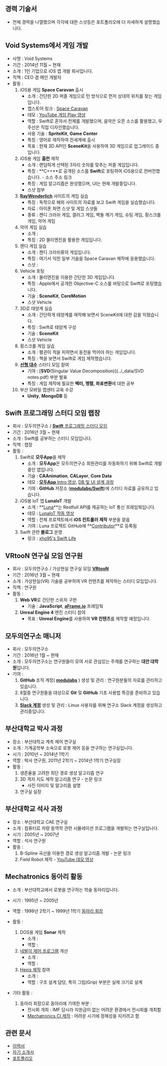 ## 경력 기술서

* 전체 경력을 나열했으며 각각에 대한 스샷등은 포트폴리오에 더 자세하게 설명했습니다.

## Void Systems에서 게임 개발

* 사명 : Void Systems
* 기간 : 2014년 11월 ~ 현재
* 소개 : 1인 기업으로 iOS 앱 개발 회사입니다.
* 직책 : CEO 겸 메인 개발자 
* 활동 : 
	1. iOS용 게임 **Space Caravan** 출시
		* 소개 : 간단한 2D 퍼즐 게임으로 턴 방식으로 먼저 상대의 위치를 찾는 게임입니다. 
		* 앱스토어 링크 : [Space Caravan](https://itunes.apple.com/kr/app/space-caravan/id1011757460?mt=8)
		* 데모 : [YouTube 게임 Play 영상](https://www.youtube.com/watch?v=NaOqtVGYlPg)
		* 역할 : Swift로 혼자서 전체를 개발했으며, 음악은 오픈 소스를 활용했고, 우주선은 직접 디자인했습니다.
		* 사용 기술 : **SpriteKit**, **Game Center**
		* 특징 : 영어로 제작하여 전세계에 출시
		* 목표 : 현재 3D API인 **SceneKit**을 사용하여 3D 게임으로 업그레이드 중입니다.
	2. iOS용 게임 **홈런** 제작
		* 소개 : 랜덤하게 선택된 3자리 숫자를 맞추는 퍼즐 게임입니다.
		* 특징 : **C++**로 공개된 소스를 **Swift**로 포팅하여 iOS용으로 컨버전했습니다. - 소스 주소 링크
		* 특징 : 게임 알고리즘은 완성했으며, UI는 현재 개발중입니다.
		* 스샷 첨부
	3. **[RayWenderlich](https://www.raywenderlich.com)** 사이트의 게임 실습
		* 특징 : 독학으로 해외 사이트의 자료를 보고 Swift 게임을 실습했습니다.
		* 자료 : 아이폰 화면 스샷 및 게임 스샷들 
		* 종류 : 캔디 크러쉬 게임, 갤러그 게임, 벽돌 깨기 게임, 슈팅 게임, 횡스크롤 게임, 악어 게임
	5. 악어 게임 실습
		* 소개 : 
		* 특징 : 2D 물리엔진을 활용한 게임입니다.
	4. 캔디 게임 실습
		* 소개 : 캔디 크러쉬류의 게임입니다.
		* 특징 : 여기서 익힌 일부 기술을 Space Caravan 제작에 응용했습니다.
		* 스샷 : 
	4. Vehicle 포팅
		* 소개 : 물리엔진을 이용한 간단한 3D 게임입니다.
		* 특징 : Apple에서 공개한 Objective-C 소스를 바탕으로 Swift로 포팅했습니다. 
		* 기술 : **SceneKit**, **CoreMotion**
		* 스샷 Vehicle 
	4. 3D로 태양계 실습
		* 소개 : 간단하게 태양계를 제작해 보면서 SceneKit에 대한 감을 익혔습니다.
		* 특징 : Swift로 태양계 구성
		* 기술 : **SceneKit**
		* 스샷 Vehicle 
	5. 횡스크롤 게임 실습
		* 소개 : 펭귄이 적을 피하면서 동전을 먹어야 하는 게임입니다.
		* 특징 : 책을 보면서 Swift로 게임 제작했습니다.
	6. **[선형 대수](https://www.facebook.com/groups/1045080912185263/)** 스터디 모임 참여 
		* 기여 : [**SVD**(Singular Value Decomposition)](../_data/SVD notes.pdf) 부분 발표
		* 특징 : 게임 제작에 필요한 **벡터, 행렬, 좌표변환**에 대한 공부
	7. 부산 모바일 앱센터 교육 수강
		* **Unity**, **MongoDB** 등

## Swift 프로그래밍 스터디 모임 랩장 

* 회사 : 모두의연구소 / [**Swift** 프로그래밍 스터디 모임](http://www.modulabs.co.kr/Swift_library/848)
* 기간 : 2016년 3월 ~ 현재
* 소개 : Swift를 공부하는 스터디 모임입니다.
* 직책 : 랩장
* 활동 : 
	1. Swift로 **모두App**을 제작
		* 소개 : **모두App**은 모두의연구소 회원관리를 자동화하기 위해 Swift로 개발중인 앱입니다.
		* 기술 : **CAAnimation**, **CALayer**, **Core Data**
		* 데모 : [**모두App** Intro 영상](https://www.youtube.com/watch?v=VVDAZ4qvbFc), [DB 및 UI 설계 과정](http://www.modulabs.co.kr/Swift_library/3842)
		* 기여 : **GitHub** 저장소 (**[modulabs/Swift](https://github.com/modulabs/Swift)**)에 스터디 자료를 공유하고 있습니다.
	2. iOS용 IoT 앱 **LunaIoT** 개발
		* 소개 : **[Luna](https://github.com/kmansoo/Luna)**는 Restfull API를 제공하는 IoT 통신 프레임웍입니다.
		* 데모 : [LunaIoT 작동 영상](https://www.facebook.com/xho1995/videos/984864604886273/)
		* 역할 : 전체 프로젝트에서 **iOS 컨트롤러 제작** 부분을 맡음
		* 기여 : Luna 프로젝트 GitHub에 **[Contributor](https://github.com/kmansoo/Luna/graphs/contributors)**로 등록됨
	3. Swift 관련 **블로그** 운영
		* 링크 : [xho95's Swift Life](http://xho95.github.io) 

## VRtooN 연구실 모임 연구원

* 회사 : 모두의연구소 / 가상현실 연구실 모임 **[VRtooN](http://www.modulabs.co.kr/VRtooN_library/787)**
* 기간 : 2016년 3월 ~ 현재
* 소개 : 가상현실(VR) 기술을 공부하여 VR 컨텐츠를 제작하는 스터디 모임입니다.
* 직책 : 연구원
* 활동 : 
	1. **Web VR**로 간단한 스위치 구현
		* 기술 : **JavaScript**, **[aFrame.io](https://aframe.io)** 프레임웍
	3. **Unreal Engine 4** 엔진 스터디 참여
		* 목표 : **Unreal Engine**를 사용하여 **VR 컨텐츠**를 제작할 예정입니다.

## 모두의연구소 매니저

* 회사 : 모두의연구소
* 기간 : 2016년 1월 ~ 현재
* 소개 : 모두의연구소는 연구원들이 모여 서로 관심있는 주제를 연구하는 **대안 대학원**입니다.
* 기여 :
	1. **GitHub** 조직 계정( **[modulabs](https://github.com/modulabs)** ) 생성 및 관리 :  연구원분들의 자료를 관리하고 있습니다.
	2. 8월중 연구원들을 대상으로 **Git** 및 **GitHub** 기초 사용법 특강을 준비하고 있습니다.
	3. **[Slack 계정](https://modulabs.slack.com/)** 생성 및 관리 : Linux 사용자를 위해 연구소 Slack 계정을 생성하고 관리중입니다.

## 부산대학교 박사 과정

* 장소 : 부산대학교 계측 제어 연구실
* 소개 : 기계공학부 소속으로 로봇 제어 등을 연구하는 연구실입니다.
* 시기 : 2010년 ~ 2014년 1학기
* 역할 : 박사 연구원, 2011년 2학기 ~ 2014년 1학기 연구실장 
* 활동 :
	1. 생존율을 고려한 최단 경로 생성 알고리즘 연구
	2. 3D 격자 지도 제작 알고리즘 연구 - 논문 링크
		* 사진 이미지 및 알고리즘 설명
	3. 연구실 실장 

## 부산대학교 석사 과정

* 장소 : 부산대학교 CAE 연구실
* 소개 : 컴퓨터로 차량 동역학 관련 시뮬레이션 프로그램을 개발하는 연구실입니다.
* 시기 : 2005년 ~ 2007년
* 역할 : 석사 연구원
* 활동 :
	1. B-Spline 곡선을 이용한 경로 생성 알고리즘 개발 - 논문 링크
	2. Field Robot 제작 - [YouTube 데모 영상](https://www.youtube.com/watch?v=nrXtmwM93FE)

## Mechatronics 동아리 활동

* 소개 : 부산대학교에서 로봇을 연구하는 학술 동아리입니다.
* 시기 : 1995년 ~ 2005년
* 역할 : 1998년 2학기 ~ 1999년 1학기 [동아리 회장](http://mecha.namoweb.net/xe/History)

* 활동 : 
	1. DOS용 게임 **Sonar** 제작
		* 소개 : 
		* 역할 : 
	2. [네발이 제어 프로그램](http://mecha.namoweb.net/xe/Robot/428) 개선 
		* 소개 : 
		* 역할 : 
	2. [Hexis 제작](http://mecha.namoweb.net/xe/Robot/426) 참여
		* 소개 : 
		* 역할 : 구조 설계 담당, 특히 그립(Grip) 부분은 실제 크기로 설계

* 기타 활동 : 
	1. 동아리 회장으로 동아리에 기여한 부분 : 
		* 전시회 개최 : IMF 당시라 지원금이 없는 어려운 환경에서 전시회를 개최함
		* [Mechatronics CI 제작](http://mecha.namoweb.net/xe/CI) : 어려운 시기에 정체성을 지키려고 함

## 관련 문서

* [이력서](2016-07-12-Resume.md)
* [자기 소개서](2016-07-21-Biographical.md)
* [포트폴리오](2016-07-21-Portfolio.md)



